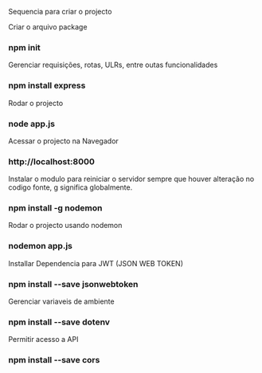 Sequencia para criar o projecto

Criar o arquivo package
###  npm init 

Gerenciar requisições, rotas, ULRs, entre outas funcionalidades
### npm install express

Rodar o projecto
### node app.js

Acessar o projecto na Navegador
### http://localhost:8000

Instalar o modulo para reiniciar o servidor sempre que houver alteração no codigo
fonte, g significa globalmente.
### npm install -g nodemon

Rodar o projecto usando nodemon
### nodemon app.js

Installar Dependencia para JWT (JSON WEB TOKEN)
### npm install --save jsonwebtoken


Gerenciar variaveis de ambiente
### npm install --save dotenv

Permitir acesso a API
### npm install --save cors 

